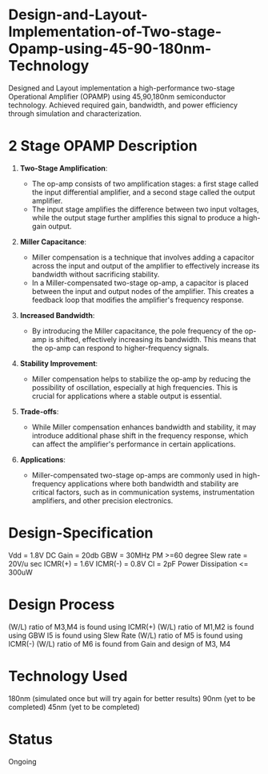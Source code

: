 # Design-and-Layout-Implementation-of-Two-stage-Opamp-using-45-90-180nm-Technology
Designed and Layout implementation a high-performance two-stage Operational Amplifier (OPAMP) using 45,90,180nm semiconductor technology. Achieved required gain, bandwidth, and power efficiency through simulation and characterization.

# 2 Stage OPAMP Description
1. **Two-Stage Amplification**:
   - The op-amp consists of two amplification stages: a first stage called the input differential amplifier, and a second stage called the output amplifier.
   - The input stage amplifies the difference between two input voltages, while the output stage further amplifies this signal to produce a high-gain output.

2. **Miller Capacitance**:
   - Miller compensation is a technique that involves adding a capacitor across the input and output of the amplifier to effectively increase its bandwidth without sacrificing stability.
   - In a Miller-compensated two-stage op-amp, a capacitor is placed between the input and output nodes of the amplifier. This creates a feedback loop that modifies the amplifier's frequency response.

3. **Increased Bandwidth**:
   - By introducing the Miller capacitance, the pole frequency of the op-amp is shifted, effectively increasing its bandwidth. This means that the op-amp can respond to higher-frequency signals.

4. **Stability Improvement**:
   - Miller compensation helps to stabilize the op-amp by reducing the possibility of oscillation, especially at high frequencies. This is crucial for applications where a stable output is essential.

5. **Trade-offs**:
   - While Miller compensation enhances bandwidth and stability, it may introduce additional phase shift in the frequency response, which can affect the amplifier's performance in certain applications.

6. **Applications**:
   - Miller-compensated two-stage op-amps are commonly used in high-frequency applications where both bandwidth and stability are critical factors, such as in communication systems, instrumentation amplifiers, and other precision electronics.

# Design-Specification
Vdd = 1.8V
DC Gain = 20db
GBW = 30MHz
PM >=60 degree
Slew rate = 20V/u sec
ICMR(+) = 1.6V
ICMR(-) = 0.8V
Cl = 2pF
Power Dissipation <= 300uW

# Design Process 
(W/L) ratio of M3,M4 is found using ICMR(+)
(W/L) ratio of M1,M2 is found using GBW
I5 is found using Slew Rate
(W/L) ratio of M5 is found using ICMR(-)
(W/L) ratio of M6 is found from Gain and design of M3, M4

# Technology Used
180nm (simulated once but will try again for better results)
90nm (yet to be completed)
45nm (yet to be completed)

# Status
Ongoing





